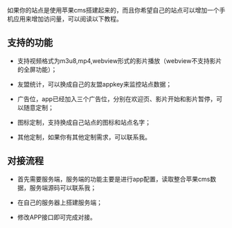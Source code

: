 如果你的站点是使用苹果cms搭建起来的，而且你希望自己的站点可以增加一个手机应用来增加访问量，可以阅读以下教程。

## 支持的功能

- 支持视频格式为m3u8,mp4,webview形式的影片播放（webview不支持影片的全屏功能）；

- 友盟统计，可以换成自己的友盟appkey来监控站点数据；

- 广告位，app已经加入三个广告位，分别在欢迎页、影片开始和影片暂停，可以随意定制；

- 图标定制，支持换成自己站点的图标和站点名字；

- 其他定制，如果你有其他定制需求，可以联系我。

## 对接流程

- 首先需要服务端，服务端的功能主要是进行app配置，读取整合苹果cms数据，服务端源码可以联系我；

- 在自己的服务器上搭建服务端；

- 修改APP接口即可完成对接。


